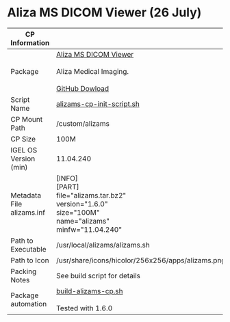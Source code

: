 # Aliza MS DICOM Viewer (26 July)

|  CP Information |            |
|------------------|------------|
| Package | [Aliza MS DICOM Viewer](https://www.aliza-dicom-viewer.com/home) <br /><br /> Aliza Medical Imaging. <br /><br /> [GitHub Dowload](https://github.com/AlizaMedicalImaging/AlizaMS/releases)|
| Script Name | [alizams-cp-init-script.sh](alizams-cp-init-script.sh) |
| CP Mount Path | /custom/alizams |
| CP Size | 100M |
| IGEL OS Version (min) | 11.04.240 |
| Metadata File <br /> alizams.inf | [INFO] <br /> [PART] <br /> file="alizams.tar.bz2" <br /> version="1.6.0" <br /> size="100M" <br /> name="alizams" <br /> minfw="11.04.240" |
| Path to Executable | /usr/local/alizams/alizams.sh |
| Path to Icon | /usr/share/icons/hicolor/256x256/apps/alizams.png |
| Packing Notes | See build script for details |
| Package automation | [build-alizams-cp.sh](build-alizams-cp.sh) <br /><br /> Tested with 1.6.0 |
